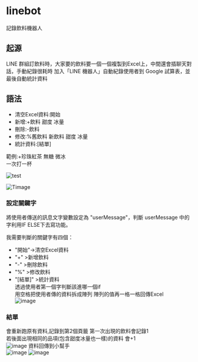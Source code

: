 # linebot
記錄飲料機器人

## 起源
LINE 群組訂飲料時，大家要的飲料要一個一個複製到Excel上，中間還會插聊天對話，手動紀錄很耗時
加入「LINE 機器人」自動紀錄使用者到 Google 試算表，並最後自動統計資料


## 語法
+ 清空Excel資料:開始  
+ 新增:+飲料 甜度 冰量  
+ 刪除:-飲料  
+ 修改:%舊飲料 新飲料 甜度 冰量 
+ 統計資料:[結單] 

範例:+珍珠紅茶 無糖 微冰  
一次打一杯

![test](https://user-images.githubusercontent.com/25762233/171980708-fae6555a-1086-4570-892b-c065b5c2f3ff.png)

![Timage](https://user-images.githubusercontent.com/25762233/171980637-9df27a24-d360-44f7-87ab-bcb2aaffaebc.png)


### 設定關鍵字
將使用者傳送的訊息文字變數設定為 "userMessage"，判斷 userMessage 中的字利用IF ELSE下去寫功能。

我需要判斷的關鍵字有四個：

+ "開始"->清空Excel資料 
+ "+" >新增飲料  
+ "-" >刪除飲料  
+ "%" >修改飲料  
+ "[結單]" >統計資料  
透過使用者第一個字判斷該進哪一個if  
用空格把使用者傳的資料拆成陣列 
陣列的值再一格一格回傳Excel  
![image](https://user-images.githubusercontent.com/25762233/171981411-863527c2-26de-4135-b1ae-4996cae98ec5.png)    
### 結單
會重新跑原有資料,記錄到第2個頁籤 
第一次出現的飲料會記錄1  
若後面出現相同的品項(包含甜度冰量也一樣)的資料 會+1  
![image](https://user-images.githubusercontent.com/25762233/171983761-70b70cf2-8fec-417a-aaf6-5192c72a19b1.png) 
資料回傳到小幫手  
![image](https://user-images.githubusercontent.com/25762233/171985886-58ff5a95-8a07-4d06-a897-5d4d90ed842a.png) 
![image](https://user-images.githubusercontent.com/25762233/171984093-f91343eb-005b-4c7d-91b0-845a3019a05e.png)
